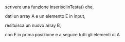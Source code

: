 scrivere una funzione inserisciInTesta() che,

dati un array A e un elemento E in input,

resituisca un nuovo array B,

con E in prima posizione e a seguire tutti gli elementi di A
